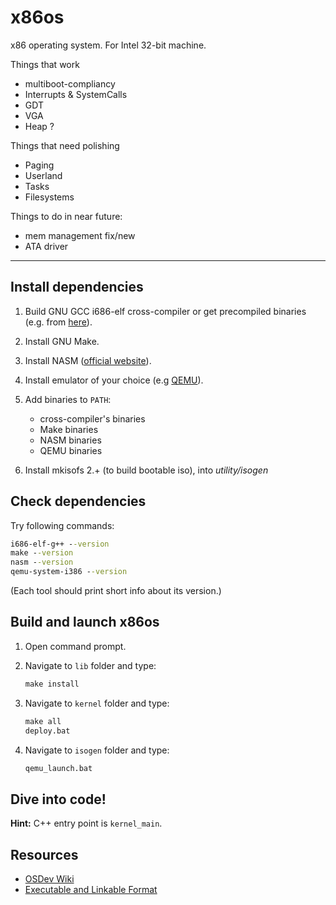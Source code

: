 # x86os

x86 operating system.
For Intel 32-bit machine.

Things that work 

 - multiboot-compliancy
 - Interrupts & SystemCalls
 - GDT
 - VGA
 - Heap ?

Things that need polishing

- Paging
- Userland
- Tasks
- Filesystems

Things to do in near future:

 - mem management fix/new
 - ATA driver


----------

## Install dependencies

1. Build GNU GCC i686-elf cross-compiler or get precompiled binaries (e.g. from [here](https://github.com/lordmilko/i686-elf-tools)).

2. Install GNU Make.

3. Install NASM ([official website](https://www.nasm.us/)).

4. Install emulator of your choice (e.g [QEMU](https://www.qemu.org/)).

5. Add binaries to `PATH`:

   - cross-compiler's binaries
   - Make binaries
   - NASM binaries
   - QEMU binaries
   
6. Install mkisofs 2.+ (to build bootable iso), into *utility/isogen*
## Check dependencies

Try following commands:

```bat
i686-elf-g++ --version
make --version
nasm --version
qemu-system-i386 --version
```

(Each tool should print short info about its version.)

## Build and launch x86os

1. Open command prompt.

2. Navigate to `lib` folder and type:

   ```bat
   make install
   ```

3. Navigate to  `kernel` folder and type:

   ```bat
   make all
   deploy.bat
   ```

3. Navigate to `isogen` folder and type:

   ```bat
   qemu_launch.bat
   ```

## Dive into code!

**Hint:** C++ entry point is `kernel_main`.

## Resources
- [OSDev Wiki](https://wiki.osdev.org/Expanded_Main_Page)
- [Executable and Linkable Format](http://www.cs.cmu.edu/afs/cs/academic/class/15213-s00/doc/elf.pdf)
